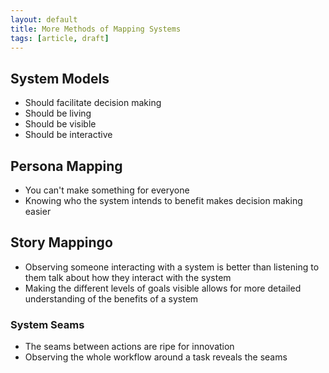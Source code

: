 ```yaml
---
layout: default
title: More Methods of Mapping Systems
tags: [article, draft]
---
```



## System Models
* Should facilitate decision making
* Should be living
* Should be visible
* Should be interactive

## Persona Mapping
* You can't make something for everyone
* Knowing who the system intends to benefit makes decision making easier

## Story Mappingo
* Observing someone interacting with a system is better than listening to them
  talk about how they interact with the system
* Making the different levels of goals visible allows for more detailed
  understanding of the benefits of a system

### System Seams
* The seams between actions are ripe for innovation
* Observing the whole workflow around a task reveals the seams
